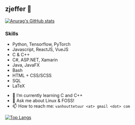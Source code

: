## zjeffer 👋

[![Anurag's GitHub stats](https://github-readme-stats.vercel.app/api?username=zjeffer&count_private=true&show_icons=true&theme=nord&include_all_commits=true)](https://github.com/anuraghazra/github-readme-stats)

### Skills

* Python, Tensorflow, PyTorch
* Javascript, ReactJS, VueJS
* C & C++
* C#, ASP.NET, Xamarin
* Java, JavaFX
* Bash
* HTML + CSS/SCSS
* SQL
* LaTeX


- 🌱 I’m currently learning C and C++
- 💬 Ask me about Linux & FOSS!
- 📫 How to reach me: `vanhouttetuur <at> gmail <dot> com`

[![Top Langs](https://github-readme-stats.vercel.app/api/top-langs/?username=zjeffer&layout=compact&theme=nord&langs_count=8&hide=html)](https://github.com/anuraghazra/github-readme-stats)
